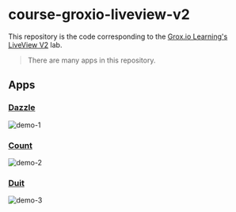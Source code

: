 # course-groxio-liveview-v2

This repository is the code corresponding to the [Grox.io Learning's LiveView V2](https://grox.io/language/liveview/course) lab.

> There are many apps in this repository.

## Apps

### [Dazzle](dazzle/README.md)

![demo-1](https://user-images.githubusercontent.com/456260/219923055-0aeee988-88d4-4322-80e2-6ebd7491f463.gif)

### [Count](count/README.md)

![demo-2](https://user-images.githubusercontent.com/456260/221549823-7aefca28-635a-4732-9c4b-bedcd8344df7.gif)


### [Duit](duit/README.md)

![demo-3](https://user-images.githubusercontent.com/456260/221549854-71414e68-21ba-4ea8-ad42-0fa617d8165e.gif)

